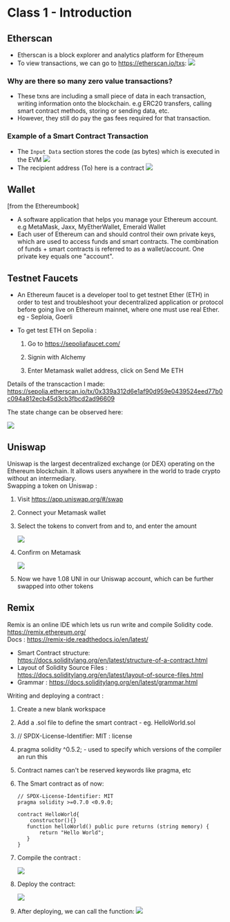 # Class 1 - Introduction

## Etherscan 
* Etherscan is a block explorer and analytics platform for Ethereum
* To view transactions, we can go to https://etherscan.io/txs:
![](assets/2023-07-25-16-10-37.png)

### Why are there so many zero value transactions?
* These txns are including a small piece of data in each transaction, writing information onto the blockchain. e.g ERC20 transfers, calling smart contract methods, storing or sending data, etc.
* However, they still do pay the gas fees required for that transaction. 

### Example of a Smart Contract Transaction 
* The `Input Data` section stores the code (as bytes) which is executed in the EVM 
        ![](assets/2023-07-25-16-44-11.png)
* The recipient address (To) here is a contract
        ![](assets/2023-07-25-16-48-23.png)
## Wallet  
[from the Ethereumbook]
* A software application that helps you manage your Ethereum account. e.g MetaMask, Jaxx, MyEtherWallet, Emerald Wallet
* Each user of Ethereum can and should control their own private keys, which are used to access funds and smart contracts. The combination of funds + smart contracts is referred to as a wallet/account. One private key equals one "account".
  
## Testnet Faucets
* An Ethereum faucet is a developer tool to get testnet Ether (ETH) in order to test and troubleshoot your decentralized application or protocol before going live on Ethereum mainnet, where one must use real Ether. eg - Seploia, Goerli  
* To get test ETH on Sepolia :

  1. Go to https://sepoliafaucet.com/

  2. Signin with Alchemy

  3. Enter Metamask wallet address, click on Send Me ETH  

Details of the transcaction I made:   
https://sepolia.etherscan.io/tx/0x339a312d6e1af90d959e0439524eed77b0c094a812ecb45d3cb3fbcd2ad96609  


The state change can be observed here:  

![](assets/2023-07-25-16-04-45.png)

## Uniswap
Uniswap is the largest decentralized exchange (or DEX) operating on the Ethereum blockchain. It allows users anywhere in the world to trade crypto without an intermediary.  
Swapping a token on Uniswap :  
1. Visit https://app.uniswap.org/#/swap

2. Connect your Metamask wallet 
3. Select the tokens to convert from and to, and enter the amount

    ![](assets/2023-07-25-17-06-36.png)
4. Confirm on Metamask

    ![](assets/2023-07-25-17-08-02.png)
5. Now we have 1.08 UNI in our Uniswap account, which can be further swapped into other tokens

## Remix
Remix is an online IDE which lets us run 
write and compile Solidity code.  
https://remix.ethereum.org/  
Docs : https://remix-ide.readthedocs.io/en/latest/
   * Smart Contract structure: https://docs.soliditylang.org/en/latest/structure-of-a-contract.html
   * Layout of Solidity Source Files : https://docs.soliditylang.org/en/latest/layout-of-source-files.html
   * Grammar : https://docs.soliditylang.org/en/latest/grammar.html

Writing and deploying a contract : 
1. Create a new blank workspace
2. Add a .sol file to define the smart contract - eg. HelloWorld.sol
3. // SPDX-License-Identifier: MIT : license
4. pragma solidity ^0.5.2; - used to specify which versions of the compiler an run this
5. Contract names can't be reserved keywords like pragma, etc
6. The Smart contract as of now:
    ```
    // SPDX-License-Identifier: MIT
    pragma solidity >=0.7.0 <0.9.0;

    contract HelloWorld{
        constructor(){}
       function helloWorld() public pure returns (string memory) {
           return "Hello World";
       }
    }
    ```
7. Compile the contract :  

    ![](assets/2023-07-25-17-40-47.png)
8.  Deploy the contract: 
    
    ![](assets/2023-07-25-17-42-43.png)
9.  After deploying, we can call the function:
    ![](assets/2023-07-25-17-46-26.png)


